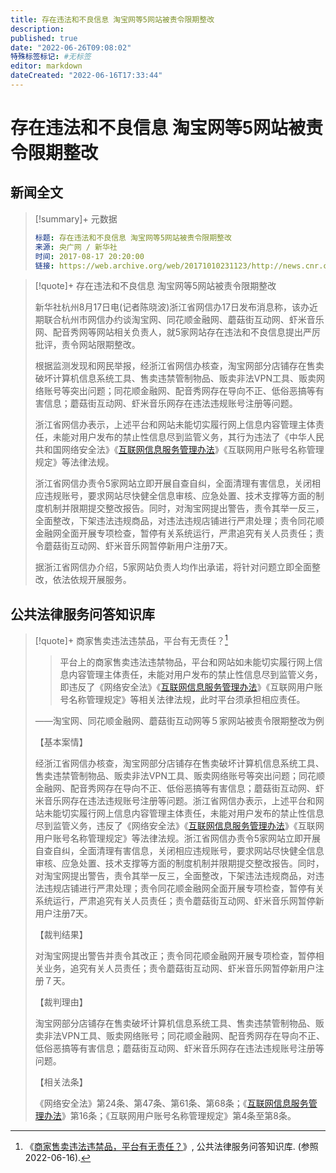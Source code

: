 ```yaml
---
title: 存在违法和不良信息 淘宝网等5网站被责令限期整改
description:
published: true
date: "2022-06-26T09:08:02"
特殊标签标记: #无标签
editor: markdown
dateCreated: "2022-06-16T17:33:44"
---
```


# 存在违法和不良信息 淘宝网等5网站被责令限期整改

## 新闻全文

> [!summary]+ 元数据
>
> ```yaml
> 标题: 存在违法和不良信息 淘宝网等5网站被责令限期整改
> 来源: 央广网 / 新华社
> 时间: 2017-08-17 20:20:00
> 链接: https://web.archive.org/web/20171010231123/http://news.cnr.cn/native/gd/20170817/t20170817_523906476.shtml
> ```

[互联网信息服务管理办法]: /rule/国务院/互联网信息服务管理办法.md

> [!quote]+ 存在违法和不良信息 淘宝网等5网站被责令限期整改
>
> 新华社杭州8月17日电(记者陈晓波)浙江省网信办17日发布消息称，该办近期联合杭州市网信办约谈淘宝网、同花顺金融网、蘑菇街互动网、虾米音乐网、配音秀网等网站相关负责人，就5家网站存在违法和不良信息提出严厉批评，责令网站限期整改。
>
> 根据监测发现和网民举报，经浙江省网信办核查，淘宝网部分店铺存在售卖破坏计算机信息系统工具、售卖违禁管制物品、贩卖非法VPN工具、贩卖网络账号等突出问题；同花顺金融网、配音秀网存在导向不正、低俗恶搞等有害信息；蘑菇街互动网、虾米音乐网存在违法违规账号注册等问题。
>
> 浙江省网信办表示，上述平台和网站未能切实履行网上信息内容管理主体责任，未能对用户发布的禁止性信息尽到监管义务，其行为违法了《中华人民共和国网络安全法》《[互联网信息服务管理办法][]》《互联网用户账号名称管理规定》等法律法规。
>
> 浙江省网信办责令5家网站立即开展自查自纠，全面清理有害信息，关闭相应违规账号，要求网站尽快健全信息审核、应急处置、技术支撑等方面的制度机制并限期提交整改报告。同时，对淘宝网提出警告，责令其举一反三，全面整改，下架违法违规商品，对违法违规店铺进行严肃处理；责令同花顺金融网全面开展专项检查，暂停有关系统运行，严肃追究有关人员责任；责令蘑菇街互动网、虾米音乐网暂停新用户注册7天。
>
> 据浙江省网信办介绍，5家网站负责人均作出承诺，将针对问题立即全面整改，依法依规开展服务。

## 公共法律服务问答知识库

> [!quote]+ 商家售卖违法违禁品，平台有无责任？[^52390]
>
> > 平台上的商家售卖违法违禁物品，平台和网站如未能切实履行网上信息内容管理主体责任，未能对用户发布的禁止性信息尽到监管义务，即违反了《网络安全法》《[互联网信息服务管理办法][]》《互联网用户账号名称管理规定》等相关法律法规，此时平台须承担相应责任。
>
> ——淘宝网、同花顺金融网、蘑菇街互动网等５家网站被责令限期整改为例
>
> 【基本案情】
>
> 经浙江省网信办核查，淘宝网部分店铺存在售卖破坏计算机信息系统工具、售卖违禁管制物品、贩卖非法VPN工具、贩卖网络账号等突出问题；同花顺金融网、配音秀网存在导向不正、低俗恶搞等有害信息；蘑菇街互动网、虾米音乐网存在违法违规账号注册等问题。浙江省网信办表示，上述平台和网站未能切实履行网上信息内容管理主体责任，未能对用户发布的禁止性信息尽到监管义务，违反了《网络安全法》《[互联网信息服务管理办法][]》《互联网用户账号名称管理规定》等法律法规。浙江省网信办责令5家网站立即开展自查自纠，全面清理有害信息，关闭相应违规账号，要求网站尽快健全信息审核、应急处置、技术支撑等方面的制度机制并限期提交整改报告。同时，对淘宝网提出警告，责令其举一反三，全面整改，下架违法违规商品，对违法违规店铺进行严肃处理；责令同花顺金融网全面开展专项检查，暂停有关系统运行，严肃追究有关人员责任；责令蘑菇街互动网、虾米音乐网暂停新用户注册7天。
>
> 【裁判结果】
>
> 对淘宝网提出警告并责令其改正；责令同花顺金融网开展专项检查，暂停相关业务，追究有关人员责任；责令蘑菇街互动网、虾米音乐网暂停新用户注册７天。
>
> 【裁判理由】
>
> 淘宝网部分店铺存在售卖破坏计算机信息系统工具、售卖违禁管制物品、贩卖非法VPN工具、贩卖网络账号；同花顺金融网、配音秀网存在导向不正、低俗恶搞等有害信息；蘑菇街互动网、虾米音乐网存在违法违规账号注册等问题。
>
> 【相关法条】
>
> 《网络安全法》第24条、第47条、第61条、第68条；《[互联网信息服务管理办法][]》第16条；《互联网用户账号名称管理规定》第4条至第8条。 

[^52390]: 《[商家售卖违法违禁品，平台有无责任？](https://web.archive.org/web/20171010231123/http://news.cnr.cn/native/gd/20170817/t20170817_523906476.shtml)》, 公共法律服务问答知识库. (参照 2022-06-16).
